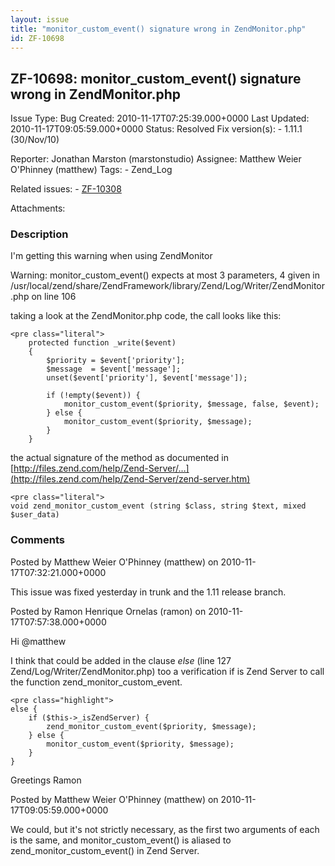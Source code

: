 ```yaml
---
layout: issue
title: "monitor_custom_event() signature wrong in ZendMonitor.php"
id: ZF-10698
---
```


ZF-10698: monitor\_custom\_event() signature wrong in ZendMonitor.php
---------------------------------------------------------------------

 Issue Type: Bug Created: 2010-11-17T07:25:39.000+0000 Last Updated: 2010-11-17T09:05:59.000+0000 Status: Resolved Fix version(s): - 1.11.1 (30/Nov/10)
 
 Reporter:  Jonathan Marston (marstonstudio)  Assignee:  Matthew Weier O'Phinney (matthew)  Tags: - Zend\_Log
 
 Related issues: - [ZF-10308](/issues/browse/ZF-10308)
 
 Attachments: 
### Description

I'm getting this warning when using ZendMonitor

Warning: monitor\_custom\_event() expects at most 3 parameters, 4 given in /usr/local/zend/share/ZendFramework/library/Zend/Log/Writer/ZendMonitor.php on line 106

taking a look at the ZendMonitor.php code, the call looks like this:

 
    <pre class="literal">
        protected function _write($event)
        {
            $priority = $event['priority'];
            $message  = $event['message'];
            unset($event['priority'], $event['message']);
    
            if (!empty($event)) {
                monitor_custom_event($priority, $message, false, $event);
            } else {
                monitor_custom_event($priority, $message);
            }
        }


the actual signature of the method as documented in [http://files.zend.com/help/Zend-Server/…](http://files.zend.com/help/Zend-Server/zend-server.htm)

 
    <pre class="literal">
    void zend_monitor_custom_event (string $class, string $text, mixed $user_data)


 

 

### Comments

Posted by Matthew Weier O'Phinney (matthew) on 2010-11-17T07:32:21.000+0000

This issue was fixed yesterday in trunk and the 1.11 release branch.

 

 

Posted by Ramon Henrique Ornelas (ramon) on 2010-11-17T07:57:38.000+0000

Hi @matthew

I think that could be added in the clause _else_ (line 127 Zend/Log/Writer/ZendMonitor.php) too a verification if is Zend Server to call the function zend\_monitor\_custom\_event.

 
    <pre class="highlight">
    else {
        if ($this->_isZendServer) {
            zend_monitor_custom_event($priority, $message);
        } else {
            monitor_custom_event($priority, $message);
        }
    }


Greetings Ramon

 

 

Posted by Matthew Weier O'Phinney (matthew) on 2010-11-17T09:05:59.000+0000

We could, but it's not strictly necessary, as the first two arguments of each is the same, and monitor\_custom\_event() is aliased to zend\_monitor\_custom\_event() in Zend Server.

 

 